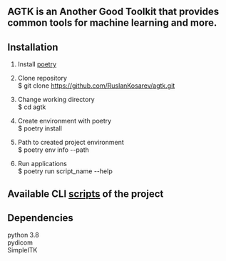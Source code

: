 
## AGTK is an Another Good Toolkit that provides common tools for machine learning and more.

## Installation 

1. Install [poetry](https://python-poetry.org)

2. Clone repository \
    $ git clone https://github.com/RuslanKosarev/agtk.git

3. Change working directory \
    $ cd agtk

4. Create environment with poetry \
    $ poetry install 

5. Path to created project environment \
    $ poetry env info --path

6. Run applications \
    $ poetry run script_name --help

## Available CLI [scripts](https://github.com/RuslanKosarev/agtk/tree/main/agtk/cli) of the project

## Dependencies

   python 3.8 \
   pydicom \
   SimpleITK
   
